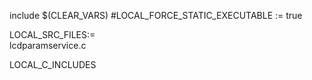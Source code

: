 
include $(CLEAR_VARS)
#LOCAL_FORCE_STATIC_EXECUTABLE := true

LOCAL_SRC_FILES:= \
    lcdparamservice.c

LOCAL_C_INCLUDES 



